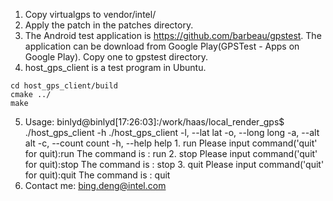 1. Copy virtualgps to vendor/intel/
2. Apply the patch in the patches directory.
3. The Android test application is https://github.com/barbeau/gpstest. The application can be download from Google Play(GPSTest - Apps on Google Play). Copy one to gpstest directory. 
4. host\_gps\_client is a test program in Ubuntu.
```shell
cd host_gps_client/build
cmake ../
make
```
5. Usage:
		binlyd@binlyd[17:26:03]:/work/haas/local_render_gps$ ./host_gps_client -h
		./host_gps_client
		        -l, --lat lat
		        -o, --long long
		        -a, --alt alt
		        -c, --count count
		        -h, --help help
		        1. run
		                Please input command('quit' for quit):run
		                The command is : run
		        2. stop
		                Please input command('quit' for quit):stop
		                The command is : stop
		        3. quit
		                Please input command('quit' for quit):quit
		                The command is : quit
6. Contact me: bing.deng@intel.com

